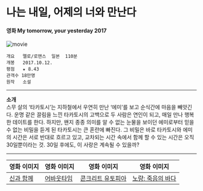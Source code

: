 # 나는 내일, 어제의 너와 만난다
#### 영화 My tomorrow, your yesterday 2017

![movie](teamwork/src/ljh_picture.jpg)

```
개요   멜로/로맨스  일본  110분
개봉   2017.10.12.
평점   ★ 8.43
관객수 18만명
원작   소설
```

***
__소개__  
스무 살의 ‘타카토시’는 지하철에서 우연히 만난 ‘에미’를 보고 순식간에 마음을 빼앗긴다. 운명 같은 끌림을 느낀 타카토시의 고백으로 두 사람은 연인이 되고, 매일 만나 행복한 데이트를 한다. 하지만, 왠지 종종 의미를 알 수 없는 눈물을 보이던 에미로부터 믿을 수 없는 비밀을 듣게 된 타카토시는 큰 혼란에 빠진다. 그 비밀은 바로 타카토시와 에미의 시간은 서로 반대로 흐르고 있고, 교차되는 시간 속에서 함께 할 수 있는 시간은 오직 30일뿐이라는 것. 30일 후에도, 이 사랑은 계속될 수 있을까?
***

|영화 이미지|영화 이미지|영화 이미지|영화 이미지|
|---|---|---|---|
|[신과 함께](lss.md)|[어바웃타임](smw.md)|[콘크리트 유토피아](su.md)|[노량: 죽음의 바다](kms.md)|
